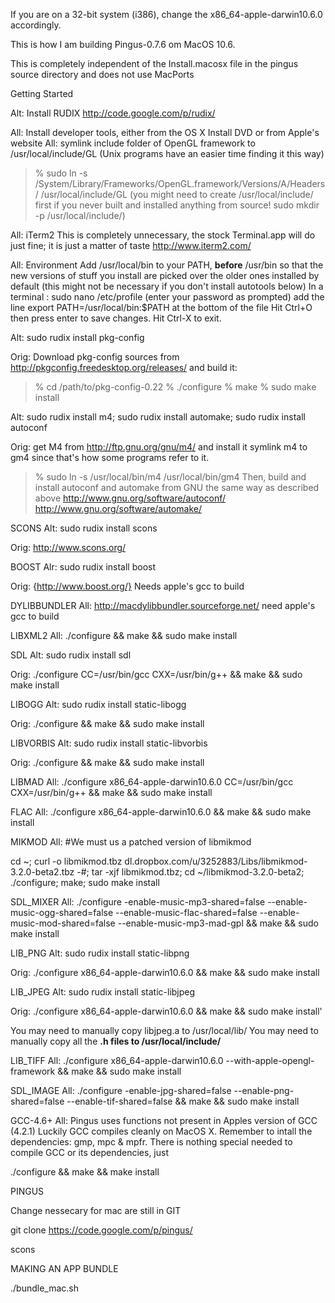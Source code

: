If you are on a 32-bit system (i386), change the x86\_64-apple-darwin10.6.0 accordingly.

This is how I am building Pingus-0.7.6 om MacOS 10.6.

This is completely independent of the Install.macosx file in the pingus source directory and does not use MacPorts

Getting Started

Alt: Install RUDIX http://code.google.com/p/rudix/

All: Install developer tools, either from the OS X Install DVD or from Apple's website
All: symlink include folder of OpenGL framework to /usr/local/include/GL (Unix programs have an easier time finding it this way)
> % sudo ln -s /System/Library/Frameworks/OpenGL.framework/Versions/A/Headers/ /usr/local/include/GL
(you might need to create /usr/local/include/ first if you never built and installed anything from source! sudo mkdir -p /usr/local/include/)

All: iTerm2
This is completely unnecessary, the stock Terminal.app will do just fine; it is just a matter of taste
http://www.iterm2.com/

All: Environment
Add /usr/local/bin to your PATH, **before** /usr/bin so that the new versions of stuff you install are picked over the older ones installed by default (this might not be necessary if you don't install autotools below)
In a terminal : sudo nano /etc/profile (enter your password as prompted)
add the line export PATH=/usr/local/bin:$PATH at the bottom of the file
Hit Ctrl+O then press enter to save changes.
Hit Ctrl-X to exit.

Alt: sudo rudix install pkg-config

Orig: Download pkg-config sources from http://pkgconfig.freedesktop.org/releases/ and build it:
> % cd /path/to/pkg-config-0.22
> % ./configure
> % make
> % sudo make install

Alt: sudo rudix install m4; sudo rudix install automake; sudo rudix install autoconf

Orig: get M4 from http://ftp.gnu.org/gnu/m4/ and install it
symlink m4 to gm4 since that's how some programs refer to it.
> % sudo ln -s /usr/local/bin/m4 /usr/local/bin/gm4
Then, build and install autoconf and automake from GNU the same way as described above
http://www.gnu.org/software/autoconf/
http://www.gnu.org/software/automake/

SCONS
Alt: sudo rudix install scons

Orig: http://www.scons.org/

BOOST
Alr: sudo rudix install boost

Orig: {http://www.boost.org/}  Needs apple's gcc to build

DYLIBBUNDLER
All: http://macdylibbundler.sourceforge.net/  need apple's gcc to build

LIBXML2
All: ./configure && make && sudo make install

SDL
Alt: sudo rudix install sdl

Orig: ./configure CC=/usr/bin/gcc CXX=/usr/bin/g++ && make && sudo make install

LIBOGG
Alt: sudo rudix install static-libogg

Orig: ./configure && make && sudo make install

LIBVORBIS
Alt: sudo rudix install static-libvorbis

Orig: ./configure && make && sudo make install

LIBMAD
All: ./configure x86\_64-apple-darwin10.6.0 CC=/usr/bin/gcc CXX=/usr/bin/g++ && make && sudo make install

FLAC
All: ./configure x86\_64-apple-darwin10.6.0 && make && sudo make install

MIKMOD
All: #We must us a patched version of libmikmod

cd ~; curl -o libmikmod.tbz dl.dropbox.com/u/3252883/Libs/libmikmod-3.2.0-beta2.tbz -#; tar -xjf libmikmod.tbz; cd ~/libmikmod-3.2.0-beta2; ./configure; make; sudo make install

SDL\_MIXER
All: ./configure -enable-music-mp3-shared=false --enable-music-ogg-shared=false --enable-music-flac-shared=false --enable-music-mod-shared=false --enable-music-mp3-mad-gpl && make && sudo make install

LIB\_PNG
Alt: sudo rudix install static-libpng

Orig: ./configure x86\_64-apple-darwin10.6.0 && make && sudo make install

LIB\_JPEG
Alt: sudo rudix install static-libjpeg

Orig: ./configure x86\_64-apple-darwin10.6.0 && make && sudo make install'

You may need to manually copy libjpeg.a to /usr/local/lib/
You may need to manually copy all the **.h files to /usr/local/include/**

LIB\_TIFF
All: ./configure x86\_64-apple-darwin10.6.0 --with-apple-opengl-framework && make && sudo make install


SDL\_IMAGE
All: ./configure -enable-jpg-shared=false --enable-png-shared=false --enable-tif-shared=false && make && sudo make install

GCC-4.6+
All: Pingus uses functions not present in Apples version of GCC (4.2.1)  Luckily GCC compiles cleanly on MacOS X.  Remember to intall the dependencies: gmp, mpc & mpfr.
There is nothing special needed to compile GCC or its dependencies, just

./configure && make && make install

PINGUS

Change nessecary for mac are still in GIT

git clone https://code.google.com/p/pingus/

scons

MAKING AN APP BUNDLE

./bundle\_mac.sh